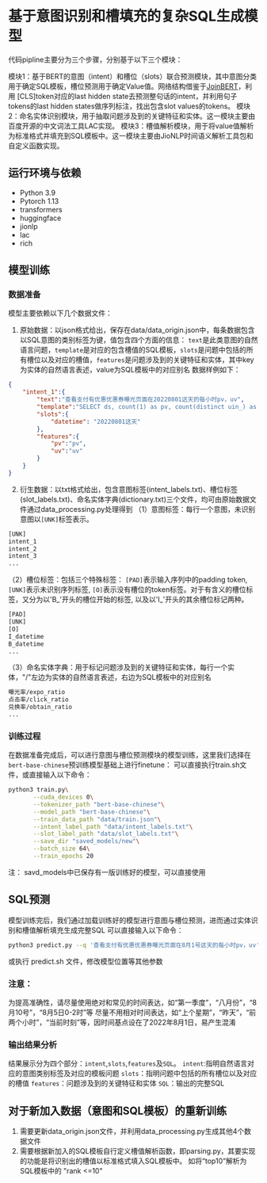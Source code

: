# 基于意图识别和槽填充的复杂SQL生成模型

代码pipline主要分为三个步骤，分别基于以下三个模块：

模块1：基于BERT的意图（intent）和槽位（slots）联合预测模块，其中意图分类用于确定SQL模板，槽位预测用于确定Value值。网络结构借鉴于[JoinBERT](https://arxiv.org/abs/1902.10909)，利用 [CLS]token对应的last hidden state去预测整句话的intent，并利用句子tokens的last hidden states做序列标注，找出包含slot values的tokens。
模块2：命名实体识别模块，用于抽取问题涉及到的关键特征和实体。这一模块主要由百度开源的中文词法工具LAC实现。
模块3：槽值解析模块，用于将value值解析为标准格式并填充到SQL模板中。这一模块主要由JioNLP时间语义解析工具包和自定义函数实现。


## 运行环境与依赖
- Python 3.9
- Pytorch 1.13
- transformers
- huggingface 
- jionlp
- lac
- rich

## 模型训练

### 数据准备

模型主要依赖以下几个数据文件：

1. 原始数据：以json格式给出，保存在data/data_origin.json中，每条数据包含以SQL意图的类别标签为键，值包含四个方面的信息：
`text`是此类意图的自然语言问题，`template`是对应的包含槽值的SQL模板，`slots`是问题中包括的所有槽位以及对应的槽值，`features`是问题涉及到的关键特征和实体，其中key为实体的自然语言表述，value为SQL模板中的对应别名
数据样例如下：

```json
{
    "intent_1":{
        "text":"查看支付有优惠优惠券曝光页面在20220801这天的每小时pv，uv",
        "template":"SELECT ds, count(1) as pv, count(distinct uin_) as uv FROM wxg_wechat_pay_intership2::t_dwd_tmp_wxpay_discount_event_log_hour WHERE ds BETWEEN slot_datetime_b AND slot_datetime_e AND event_code_ IN ('AwardListExposure') group by ds",
        "slots":{
            "datetime": "20220801这天"
        },
        "features":{
            "pv":"pv",
            "uv":"uv"
        }
    }
}
```

2. 衍生数据：以txt格式给出，包含意图标签(intent_labels.txt)、槽位标签(slot_labels.txt)、命名实体字典(dictionary.txt)三个文件，均可由原始数据文件通过data_processing.py处理得到
（1）意图标签：每行一个意图，未识别意图以`[UNK]`标签表示。
```txt
[UNK]
intent_1
intent_2
intent_3
...
```
（2）槽位标签：包括三个特殊标签： `[PAD]`表示输入序列中的padding token, `[UNK]`表示未识别序列标签, `[O]`表示没有槽位的token标签。对于有含义的槽位标签，又分为以'B_'开头的槽位开始的标签, 以及以'I_'开头的其余槽位标记两种。
```txt
[PAD]
[UNK]
[O]
I_datetime
B_datetime
...
```
（3）命名实体字典：用于标记问题涉及到的关键特征和实体，每行一个实体，"/"左边为实体的自然语言表述，右边为SQL模板中的对应别名
```txt
曝光率/expo_ratio
点击率/click_ratio
兑换率/obtain_ratio
...
```

### 训练过程
在数据准备完成后，可以进行意图与槽位预测模块的模型训练，这里我们选择在`bert-base-chinese`预训练模型基础上进行finetune：
可以直接执行train.sh文件，或直接输入以下命令：
```bash
python3 train.py\
       --cuda_devices 0\
       --tokenizer_path "bert-base-chinese"\
       --model_path "bert-base-chinese"\
       --train_data_path "data/train.json"\
       --intent_label_path "data/intent_labels.txt"\
       --slot_label_path "data/slot_labels.txt"\
       --save_dir "saved_models/new"\
       --batch_size 64\
       --train_epochs 20
```
注： savd_models中已保存有一版训练好的模型，可以直接使用


## SQL预测

模型训练完后，我们通过加载训练好的模型进行意图与槽位预测，进而通过实体识别和槽值解析填充生成完整SQL
可以直接输入以下命令：
```bash
python3 predict.py --q '查看支付有优惠优惠券曝光页面在8月1号这天的每小时pv，uv'
```
或执行 predict.sh 文件，修改模型位置等其他参数

### 注意：
为提高准确性，请尽量使用绝对和常见的时间表达，如“第一季度”，“八月份”，“8月10号”，“8月5日0-2时”等
尽量不用相对时间表达，如“上个星期”，“昨天”，“前两个小时”，“当前时刻”等，因时间基点设在了2022年8月1日，易产生混淆


### 输出结果分析

结果展示分为四个部分：`intent`,`slots`,`features`及`SQL`。
`intent`:指明自然语言对应的意图类别标签及对应的模板问题
`slots`：指明问题中包括的所有槽位以及对应的槽值
`features`：问题涉及到的关键特征和实体
`SQL`：输出的完整SQL


## 对于新加入数据（意图和SQL模板）的重新训练

1. 需要更新data_origin.json文件，并利用data_processing.py生成其他4个数据文件
2. 需要根据新加入的SQL模板自行定义槽值解析函数，即parsing.py，其要实现的功能是将识别出的槽值以标准格式填入SQL模板中。
   如将“top10”解析为SQL模板中的 "rank <=10"